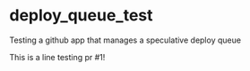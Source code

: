 # deploy_queue_test
Testing a github app that manages a speculative deploy queue

This is a line testing pr #1!

